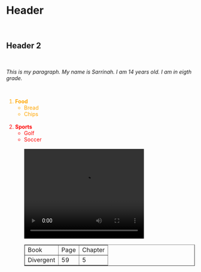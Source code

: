 <h1>Header</h1>
<br>
<h2>Header 2</h2>
<br>
<p><i>This is my paragraph. My name is Sarrinah. I am 14 years old. I am in eigth grade.</i></p>
<br>
<ol>
 <li style="color:Orange;"><b>Food</b>
<ul>
<li> Bread</li>
<li> Chips</li>
</ul>
</li>
 <br>
 <li style="color:Red;"><b>Sports</b>
<ul>
<li> Golf</li>
<li> Soccer</li>
 <br>
<video width="320" height="240" controls>
<source src="https://www.youtube.com/watch?v=ZfVapyLbXD0">
</video>
<br>
<table border="1" >
 <tr>
  <td>Book</td>
  <td>Page</td>
  <td>Chapter</td>
 </tr>
 <tr>
  <td>Divergent</td>
  <td>59</td>
  <td>5</td>
 </tr>
